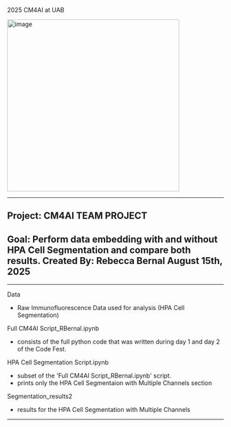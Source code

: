 2025 CM4AI at UAB

<img width="400" height="400" alt="image" src="https://github.com/user-attachments/assets/0f648033-7bb3-4f70-9d8f-9084a690e306" />

-----------------------------------------------------------------------------------------------
Project: CM4AI TEAM PROJECT
-----------------------------------------------------------------------------------------------
Goal: Perform data embedding with and without HPA Cell Segmentation and compare both results.
Created By: Rebecca Bernal August 15th, 2025
-----------------------------------------------------------------------------------------------
-----------------------------------------------------------------------------------------------


Data
  - Raw Immunofluorescence Data used for analysis (HPA Cell Segmentation)

Full CM4AI Script_RBernal.ipynb
  - consists of the full python code that was written during day 1 and day 2 of the Code Fest.

HPA Cell Segmentation Script.ipynb
   - subset of the 'Full CM4AI Script_RBernal.ipynb' script.
   - prints only the HPA Cell Segmentaion with Multiple Channels section

Segmentation_results2
  - results for the HPA Cell Segmentation with Multiple Channels


-----------------------------------------------------------------------------------------------

